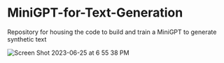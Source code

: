 # MiniGPT-for-Text-Generation
Repository for housing the code to build and train a MiniGPT to generate synthetic text

![Screen Shot 2023-06-25 at 6 55 38 PM](https://github.com/kristopher-smith/MiniGPT-for-Text-Generation/assets/63202817/44c390b1-9099-4405-9b86-43c17bed588b)
